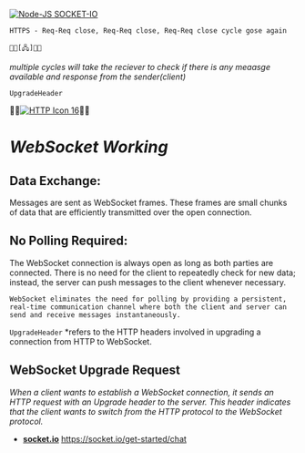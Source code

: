 <!-- [CHAT-APP](../readme.md) -->

[![Node-JS SOCKET-IO](https://img.youtube.com/vi/UUddpbgPEJM/0.jpg)](https://youtu.be/UUddpbgPEJM?si=FPFQjbsMwQwzYErx)

`HTTPS - Req-Req close, Req-Req close, Req-Req close cycle gose again`
```
👤🔄[🖧]🔄👤
```
*multiple cycles will take the reciever to check if there is any meaasge available and response from the sender(client)*

`UpgradeHeader`

👤🔄[![HTTP Icon 16](./icons8-http-64.png)](https://www.npmjs.com/package/ws)🔄👤



# ***WebSocket Working***
## Data Exchange:
Messages are sent as WebSocket frames. These frames are small chunks of data that are efficiently transmitted over the open connection.
## No Polling Required:
The WebSocket connection is always open as long as both parties are connected. There is no need for the client to repeatedly check for new data; instead, the server can push messages to the client whenever necessary.

`WebSocket eliminates the need for polling by providing a persistent, real-time communication channel where both the client and server can send and receive messages instantaneously.`

`UpgradeHeader` *refers to the HTTP headers involved in upgrading a connection from HTTP to WebSocket.

## WebSocket Upgrade Request
*When a client wants to establish a WebSocket connection, it sends an HTTP request with an Upgrade header to the server. This header indicates that the client wants to switch from the HTTP protocol to the WebSocket protocol.*

- [**socket.io**](https://www.npmjs.com/package/socket.io)
https://socket.io/get-started/chat